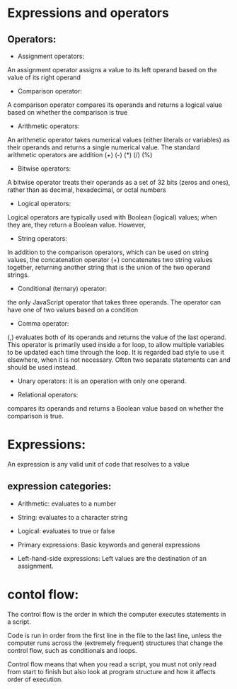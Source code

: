 # Expressions and operators

## Operators:

- Assignment operators:

An assignment operator assigns a value to its left operand based on the value of its right operand

- Comparison operator:

A comparison operator compares its operands and returns a logical value based on whether the comparison is true

- Arithmetic operators:

An arithmetic operator takes numerical values (either literals or variables) as their operands and returns a single numerical value. The standard arithmetic operators are addition (+) (-) (*) (/)  (%)

- Bitwise operators:

A bitwise operator treats their operands as a set of 32 bits (zeros and ones), rather than as decimal, hexadecimal, or octal numbers

- Logical operators:

Logical operators are typically used with Boolean (logical) values; when they are, they return a Boolean value. However,

- String operators:

In addition to the comparison operators, which can be used on string values, the concatenation operator (+) concatenates two string values together, returning another string that is the union of the two operand strings.

- Conditional (ternary) operator:

 the only JavaScript operator that takes three operands. The operator can have one of two values based on a condition

- Comma operator:

 (,) evaluates both of its operands and returns the value of the last operand. This operator is primarily used inside a for loop, to allow multiple variables to be updated each time through the loop. It is regarded bad style to use it elsewhere, when it is not necessary. Often two separate statements can and should be used instead.

- Unary operators:
it  is an operation with only one operand.

- Relational operators:

compares its operands and returns a Boolean value based on whether the comparison is true.

# Expressions:

An expression is any valid unit of code that resolves to a value

## expression categories:

- Arithmetic: evaluates to a number

- String: evaluates to a character string

- Logical: evaluates to true or false

- Primary expressions: Basic keywords and general expressions

- Left-hand-side expressions: Left values are the destination of an assignment.


# contol flow:

The control flow is the order in which the computer executes statements in a script.

Code is run in order from the first line in the file to the last line, unless the computer runs across the (extremely frequent) structures that change the control flow, such as conditionals and loops. 

Control flow means that when you read a script, you must not only read from start to finish but also look at program structure and how it affects order of execution.
